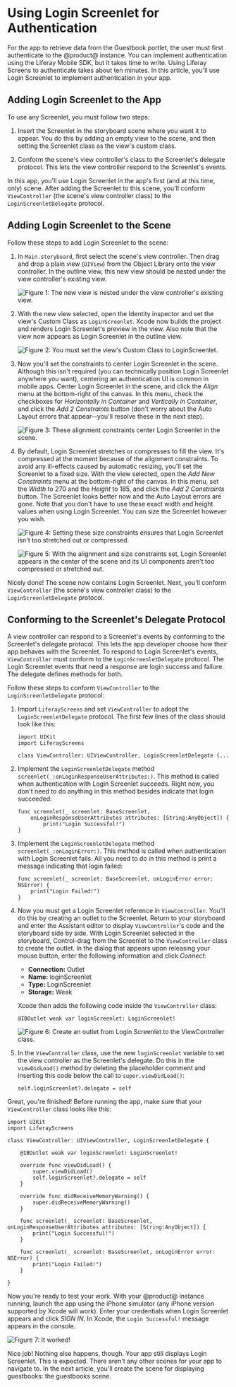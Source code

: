 # Using Login Screenlet for Authentication [](id=using-login-screenlet-for-authentication-ios)

For the app to retrieve data from the Guestbook portlet, the user must first
authenticate to the @product@ instance. You can implement authentication
using the Liferay Mobile SDK, but it takes time to write. Using Liferay Screens
to authenticate takes about ten minutes. In this article, you'll use Login
Screenlet to implement authentication in your app. 

## Adding Login Screenlet to the App [](id=adding-login-screenlet-to-the-app)

To use any Screenlet, you must follow two steps: 

1.  Insert the Screenlet in the storyboard scene where you want it to appear. 
    You do this by adding an empty view to the scene, and then setting the 
    Screenlet class as the view's custom class. 

2.  Conform the scene's view controller's class to the Screenlet's delegate 
    protocol. This lets the view controller respond to the Screenlet's events. 

In this app, you'll use Login Screenlet in the app's first (and at this time, 
only) scene. After adding the Screenlet to this scene, you'll conform 
`ViewController` (the scene's view controller class) to the 
`LoginScreenletDelegate` protocol. 

## Adding Login Screenlet to the Scene [](id=adding-login-screenlet-to-the-scene)

Follow these steps to add Login Screenlet to the scene:

1.  In `Main.storyboard`, first select the scene's view controller. Then drag 
    and drop a plain view (`UIView`) from the Object Library onto the view 
    controller. In the outline view, this new view should be nested under the 
    view controller's existing view. 

    ![Figure 1: The new view is nested under the view controller's existing view.](../../../images/ios-lp-new-view-outline.png)

2.  With the new view selected, open the Identity inspector and set the view's 
    Custom Class as `LoginScreenlet`. Xcode now builds the project and renders 
    Login Screenlet's preview in the view. Also note that the view now appears 
    as Login Screenlet in the outline view. 

    ![Figure 2: You must set the view's Custom Class to `LoginScreenlet`.](../../../images/ios-lp-custom-class.png)

3.  Now you'll set the constraints to center Login Screenlet in the scene. 
    Although this isn't required (you can technically position Login Screenlet 
    anywhere you want), centering an authentication UI is common in mobile apps. 
    Center Login Screenlet in the scene, and click the *Align* menu at the 
    bottom-right of the canvas. In this menu, check the checkboxes for 
    *Horizontally in Container* and *Vertically in Container*, and click the 
    *Add 2 Constraints* button (don't worry about the Auto Layout errors that 
    appear--you'll resolve these in the next step). 

    ![Figure 3: These alignment constraints center Login Screenlet in the scene.](../../../images/ios-lp-alignment-constraints.png)

4.  By default, Login Screenlet stretches or compresses to fill the view. It's 
    compressed at the moment because of the alignment constraints. To avoid any 
    ill-effects caused by automatic resizing, you'll set the Screenlet to a 
    fixed size. With the view selected, open the *Add New Constraints* menu at 
    the bottom-right of the canvas. In this menu, set the *Width* to 270 and the 
    *Height* to 185, and click the *Add 2 Constraints* button. The Screenlet 
    looks better now and the Auto Layout errors are gone. Note that you don't 
    have to use these exact width and height values when using Login Screenlet. 
    You can size the Screenlet however you wish. 

    ![Figure 4: Setting these size constraints ensures that Login Screenlet isn't too stretched out or compressed.](../../../images/ios-lp-size-constraints.png)

    ![Figure 5: With the alignment and size constraints set, Login Screenlet appears in the center of the scene and its UI components aren't too compressed or stretched out.](../../../images/ios-lp-login-scene.png)

Nicely done! The scene now contains Login Screenlet. Next, you'll conform 
`ViewController` (the scene's view controller class) to the 
`LoginScreenletDelegate` protocol. 

## Conforming to the Screenlet's Delegate Protocol [](id=conforming-to-the-screenlets-delegate-protocol)

A view controller can respond to a Screenlet's events by conforming to the 
Screenlet's delegate protocol. This lets the app developer choose how their app 
behaves with the Screenlet. To respond to Login Screenlet's events, 
`ViewController` must conform to the `LoginScreenletDelegate` protocol. The 
Login Screenlet events that need a response are login success and failure. The 
delegate defines methods for both. 

Follow these steps to conform `ViewController` to the `LoginScreenletDelegate` 
protocol: 

1.  Import `LiferayScreens` and set `ViewController` to adopt the 
    `LoginScreenletDelegate` protocol. The first few lines of the class should 
    look like this: 

        import UIKit
        import LiferayScreens

        class ViewController: UIViewController, LoginScreenletDelegate {...

2.  Implement the `LoginScreenletDelegate` method 
    `screenlet(_:onLoginResponseUserAttributes:)`. This method is called when 
    authentication with Login Screenlet succeeds. Right now, you don't need to 
    do anything in this method besides indicate that login succeeded: 

        func screenlet(_ screenlet: BaseScreenlet, 
            onLoginResponseUserAttributes attributes: [String:AnyObject]) {
                print("Login Successful!")
        }

3.  Implement the `LoginScreenletDelegate` method `screenlet(_:onLoginError:)`. 
    This method is called when authentication with Login Screenlet fails. All 
    you need to do in this method is print a message indicating that login 
    failed:

        func screenlet(_ screenlet: BaseScreenlet, onLoginError error: NSError) {
            print("Login Failed!")
        }

4.  Now you must get a Login Screenlet reference in `ViewController`. You'll do 
    this by creating an outlet to the Screenlet. Return to your storyboard and 
    enter the Assistant editor to display `ViewController`'s code and the 
    storyboard side by side. With Login Screenlet selected in the storyboard, 
    Control-drag from the Screenlet to the `ViewController` class to create the 
    outlet. In the dialog that appears upon releasing your mouse button, enter 
    the following information and click *Connect*: 

    - **Connection:** Outlet
    - **Name:** loginScreenlet
    - **Type:** LoginScreenlet
    - **Storage:** Weak

    Xcode then adds the following code inside the `ViewController` class: 

        @IBOutlet weak var loginScreenlet: LoginScreenlet!

    ![Figure 6: Create an outlet from Login Screenlet to the `ViewController` class.](../../../images/ios-lp-login-screenlet-outlet.png)

5.  In the `ViewController` class, use the new `loginScreenlet` variable to set 
    the view controller as the Screenlet's delegate. Do this in the 
    `viewDidLoad()` method by deleting the placeholder comment and inserting 
    this code below the call to `super.viewDidLoad()`:

        self.loginScreenlet?.delegate = self

Great, you're finished! Before running the app, make sure that your 
`ViewController` class looks like this: 

    import UIKit
    import LiferayScreens

    class ViewController: UIViewController, LoginScreenletDelegate {

        @IBOutlet weak var loginScreenlet: LoginScreenlet!

        override func viewDidLoad() {
            super.viewDidLoad()
            self.loginScreenlet?.delegate = self
        }

        override func didReceiveMemoryWarning() {
            super.didReceiveMemoryWarning()
        }

        func screenlet(_ screenlet: BaseScreenlet, onLoginResponseUserAttributes attributes: [String:AnyObject]) {
            print("Login Successful!")
        }

        func screenlet(_ screenlet: BaseScreenlet, onLoginError error: NSError) {
            print("Login Failed!")
        }

    }

Now you're ready to test your work. With your @product@ instance running, launch 
the app using the iPhone simulator (any iPhone version supported by Xcode will 
work). Enter your credentials when Login Screenlet appears and click *SIGN IN*. 
In Xcode, the `Login Successful!` message appears in the console. 

![Figure 7: It worked!](../../../images/ios-lp-login-successful.png)

Nice job! Nothing else happens, though. Your app still displays Login Screenlet. 
This is expected. There aren't any other scenes for your app to navigate to. In 
the next article, you'll create the scene for displaying guestbooks: the 
guestbooks scene. 
